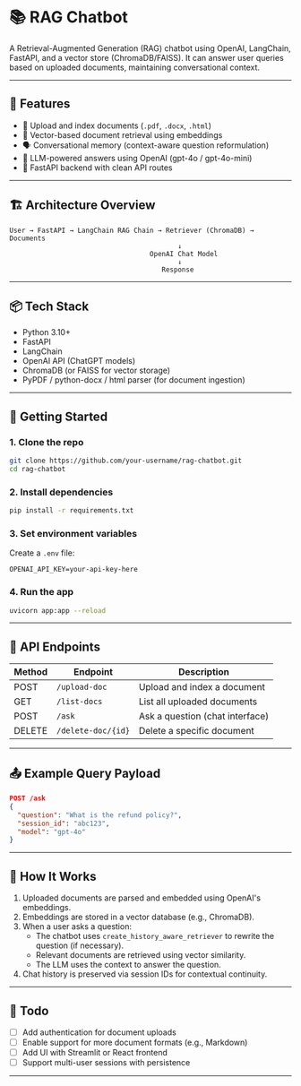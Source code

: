 # 📚 RAG Chatbot

A Retrieval-Augmented Generation (RAG) chatbot using OpenAI, LangChain, FastAPI, and a vector store (ChromaDB/FAISS). It can answer user queries based on uploaded documents, maintaining conversational context.

---

## 🔧 Features

- 📄 Upload and index documents (`.pdf`, `.docx`, `.html`)
- 🧠 Vector-based document retrieval using embeddings
- 🗣️ Conversational memory (context-aware question reformulation)
- 🤖 LLM-powered answers using OpenAI (gpt-4o / gpt-4o-mini)
- 🚀 FastAPI backend with clean API routes

---

## 🏗️ Architecture Overview

```
User → FastAPI → LangChain RAG Chain → Retriever (ChromaDB) → Documents
                                          ↓
                                   OpenAI Chat Model
                                          ↓
                                      Response
```

---

## 📦 Tech Stack

- Python 3.10+
- FastAPI
- LangChain
- OpenAI API (ChatGPT models)
- ChromaDB (or FAISS for vector storage)
- PyPDF / python-docx / html parser (for document ingestion)

---

## 🚀 Getting Started

### 1. Clone the repo

```bash
git clone https://github.com/your-username/rag-chatbot.git
cd rag-chatbot
```

### 2. Install dependencies

```bash
pip install -r requirements.txt
```

### 3. Set environment variables

Create a `.env` file:

```
OPENAI_API_KEY=your-api-key-here
```

### 4. Run the app

```bash
uvicorn app:app --reload
```

---

## 📁 API Endpoints

| Method | Endpoint           | Description                        |
|--------|--------------------|------------------------------------|
| POST   | `/upload-doc`      | Upload and index a document        |
| GET    | `/list-docs`       | List all uploaded documents        |
| POST   | `/ask`             | Ask a question (chat interface)    |
| DELETE | `/delete-doc/{id}` | Delete a specific document         |

---

## 📤 Example Query Payload

```json
POST /ask
{
  "question": "What is the refund policy?",
  "session_id": "abc123",
  "model": "gpt-4o"
}
```

---

## 🧠 How It Works

1. Uploaded documents are parsed and embedded using OpenAI's embeddings.
2. Embeddings are stored in a vector database (e.g., ChromaDB).
3. When a user asks a question:
   - The chatbot uses `create_history_aware_retriever` to rewrite the question (if necessary).
   - Relevant documents are retrieved using vector similarity.
   - The LLM uses the context to answer the question.
4. Chat history is preserved via session IDs for contextual continuity.

---

## 📝 Todo

- [ ] Add authentication for document uploads
- [ ] Enable support for more document formats (e.g., Markdown)
- [ ] Add UI with Streamlit or React frontend
- [ ] Support multi-user sessions with persistence

---
